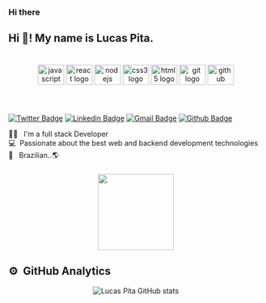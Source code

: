  ### Hi there
 

<h2 align="left">Hi 👋! My name is Lucas Pita.</h2>

###
</br>
<div align="center">
  <img src="https://cdn.jsdelivr.net/gh/devicons/devicon/icons/javascript/javascript-original.svg" height="40" width="52" alt="javascript logo"  />

  <img src="https://cdn.jsdelivr.net/gh/devicons/devicon/icons/php/php-original.svg" height="40" width="52" alt="react logo"  />
  <img src="https://cdn.jsdelivr.net/gh/devicons/devicon/icons/nodejs/nodejs-original.svg" height="40" width="52" alt="nodejs logo"  />
  <img src="https://cdn.jsdelivr.net/gh/devicons/devicon/icons/css3/css3-original.svg" height="40" width="52" alt="css3 logo"  />
  <img src="https://cdn.jsdelivr.net/gh/devicons/devicon/icons/html5/html5-original.svg" height="40" width="52" alt="html5 logo"  />
  <img src="https://cdn.jsdelivr.net/gh/devicons/devicon/icons/git/git-original.svg" height="40" width="52" alt="git logo"  />
  <img src="https://cdn.jsdelivr.net/gh/devicons/devicon/icons/github/github-original.svg" height="40" width="52" alt="github logo"  />
</div>

###
</br>

[![Twitter Badge](https://img.shields.io/badge/-@lukasptta-6633cc?style=flat-square&labelColor=6633cc&logo=twitter&logoColor=white&link=https://twitter.com/lukasptta)](https://twitter.com/lukasptta) 
[![Linkedin Badge](https://img.shields.io/badge/-lukas%20ptta-6633cc?style=flat-square&logo=Linkedin&logoColor=white&link=https://www.linkedin.com/in/lucas-p-maciel-92a0981b9/)](https://www.linkedin.com/in/lucas-p-maciel-92a0981b9/) 
[![Gmail Badge](https://img.shields.io/badge/lukasptta@gmail.com-6633cc?style=flat-square&logo=Gmail&logoColor=white&link=mailto:lukasptta@gmail.com)](mailto:lukasptta@gmail.com)
[![Github Badge](https://img.shields.io/badge/-CodePen-black?style=flat-square&logo=CodePen&logoColor=white)](https://codepen.io/lukasptta)


👨‍💻 &nbsp; I'm a full stack Developer <br>
💻 &nbsp;Passionate about the best web and backend development technologies <br>
🏡 &nbsp; Brazilian..🌎

###

###
<div align="center" >
<img align="center" height="150" src="https://miro.medium.com/max/1400/1*L_QoAG863l8QvqxpNyBiqw.gif"/>
</div>


## ⚙️ &nbsp;GitHub Analytics

<div align="center">
 
![Lucas Pita GitHub stats](https://github-readme-stats.vercel.app/api?username=lukasptta&show_icons=true&theme=tokyonight)



 </div>
 

 <br/>


